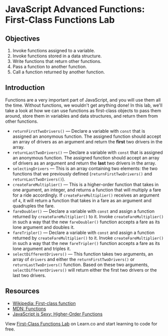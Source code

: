 # JavaScript Advanced Functions: First-Class Functions Lab

## Objectives
1. Invoke functions assigned to a variable.
2. Invoke functions stored in a data structure.
3. Write functions that return other functions.
4. Pass a function to another function.
5. Call a function returned by another function.

## Introduction
Functions are a very important part of JavaScript, and you will use them all the time. Without functions, we wouldn't get anything done! In this lab, we'll take a look at how we can use functions as first-class objects to pass them around, store them in variables and data structures, and return them from other functions.

+ `returnFirstTwoDrivers()` — Declare a variable with `const` that is assigned an anonymous function. The assigned function should accept an array of drivers as an argument and return the **first** two drivers in the array. 
+ `returnLastTwoDrivers()` — Declare a variable with `const` that is assigned an anonymous function. The assigned function should accept an array of drivers as an argument and return the **last** two drivers in the array.
+ `selectingDrivers` — This is an array containing two elements: the two functions that we previously defined (`returnFirstTwoDrivers()` and `returnLastTwoDrivers()`).
+ `createFareMultiplier()` — This is a higher-order function that takes in one argument, an integer, and returns a function that will multiply a fare for a ride accordingly. If `createFareMultiplier()` receives an argument of `4`, it will return a function that takes in a fare as an argument and quadruples the fare.
+ `fareDoubler()` — Declare a variable with `const` and assign a function returned by `createFareMultiplier()` to it. Invoke `createFareMultiplier()` in such a way that the new `fareDoubler()` function accepts a fare as its lone argument and doubles it.
+ `fareTripler()` — Declare a variable with `const` and assign a function returned by `createFareMultiplier()` to it. Invoke `createFareMultiplier()` in such a way that the new `fareTripler()` function accepts a fare as its lone argument and triples it.
+ `selectDifferentDrivers()` — This function takes two arguments, an array of `drivers` and either the `returnFirstTwoDrivers()` or `returnLastTwoDrivers()` function. Based on these two arguments, `selectDifferentDrivers()` will return either the first two drivers or the last two drivers.

## Resources
- [Wikipedia: First-class function](https://en.wikipedia.org/wiki/First-class_function)
- [MDN: Functions](https://developer.mozilla.org/en-US/docs/Web/JavaScript/Reference/Functions)
- [JavaScript is Sexy: Higher-Order Functions](http://javascriptissexy.com/tag/higher-order-functions/)

<p class='util--hide'>View <a href='https://learn.co/lessons/js-advanced-functions-first-class-functions-lab'>First-Class Functions Lab</a> on Learn.co and start learning to code for free.</p>
